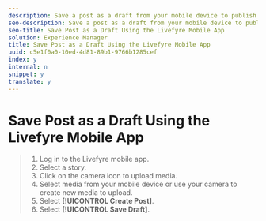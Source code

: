 ```yaml
---
description: Save a post as a draft from your mobile device to publish it later or to have another contributor review or add to content before it goes live.
seo-description: Save a post as a draft from your mobile device to publish it later or to have another contributor review or add to content before it goes live.
seo-title: Save Post as a Draft Using the Livefyre Mobile App
solution: Experience Manager
title: Save Post as a Draft Using the Livefyre Mobile App
uuid: c5e1f0a0-10ed-4d81-89b1-9766b1285cef
index: y
internal: n
snippet: y
translate: y
---
```


# Save Post as a Draft Using the Livefyre Mobile App


>1. Log in to the Livefyre mobile app.
>1. Select a story.
>1. Click on the camera icon to upload media.
>1. Select media from your mobile device or use your camera to create new media to upload.
>1. Select **[!UICONTROL  Create Post]**.
>1. Select **[!UICONTROL  Save Draft]**.
